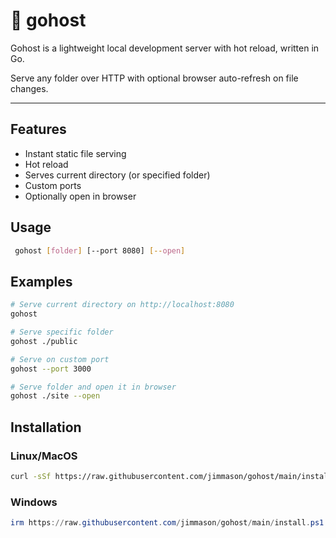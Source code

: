 #  👻 gohost

 Gohost is a lightweight local development server with hot reload, written in Go.

Serve any folder over HTTP with optional browser auto-refresh on file changes.

---

##  Features

- Instant static file serving
- Hot reload
- Serves current directory (or specified folder)
- Custom ports
- Optionally open in browser

## Usage

```bash
 gohost [folder] [--port 8080] [--open]
```

## Examples

```bash
# Serve current directory on http://localhost:8080
gohost

# Serve specific folder
gohost ./public

# Serve on custom port
gohost --port 3000

# Serve folder and open it in browser
gohost ./site --open

```
## Installation

### Linux/MacOS

```bash
curl -sSf https://raw.githubusercontent.com/jimmason/gohost/main/install.sh | sh
```

### Windows

```powershell
irm https://raw.githubusercontent.com/jimmason/gohost/main/install.ps1 | iex
```
